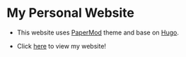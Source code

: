 # My Personal Website

- This website uses [PaperMod](https://github.com/adityatelange/hugo-PaperMod.git) theme and base on [Hugo](https://github.com/gohugoio/hugo.git).

- Click [here](https://kyxie.github.io/) to view my website!

